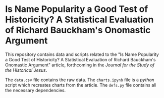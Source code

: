 # Is Name Popularity a Good Test of Historicity? A Statistical Evaluation of Richard Bauckham's Onomastic Argument
This repository contains data and scripts related to the "Is Name Popularity a Good Test of Historicity? A Statistical Evaluation of Richard Bauckham's Onomastic Argument" article, forthcoming in the _Journal for the Study of the Historical Jesus_.

The `data.csv` file contains the raw data. The `charts.ipynb` file is a _python_ script which recreates charts from the article. The `defs.py` file contains all the necessary dependencies.
